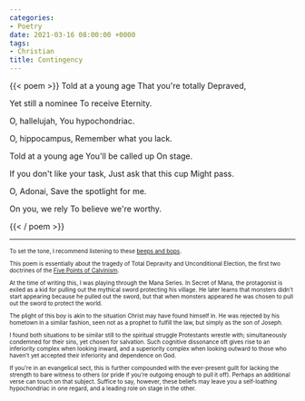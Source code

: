 ```yaml
---
categories:
- Poetry
date: 2021-03-16 08:00:00 +0000
tags:
- Christian
title: Contingency
---
```

{{< poem >}}
Told at a young age
That you're totally 
Depraved,

Yet still a nominee
To receive
Eternity.

O, hallelujah,
You hypochondriac.

O, hippocampus,
Remember what you lack.

Told at a young age
You'll be called up
On stage.

If you don't like your task,
Just ask that this cup
Might pass.

O, Adonai,
Save the spotlight for me.

On you, we rely
To believe we're worthy.

{{< / poem >}}

***

<div style="font-size: x-small; padding-bottom: 20px; text-align: left;">To set the tone, I recommend listening to these <a href="https://www.youtube.com/watch?v=5kJ-pIcmjKg" target="_blank">beeps and bops</a>.

This poem is essentially about the tragedy of Total Depravity and Unconditional Election, the first two doctrines of the <a href="https://en.wikipedia.org/wiki/Calvinism#Five_points_of_Calvinism" target="_blank">Five Points of Calvinism</a>.

At the time of writing this, I was playing through the Mana Series. In Secret of Mana, the protagonist is exiled as a kid for pulling out the mythical sword protecting his village. He later learns that monsters didn't start appearing because he pulled out the sword, but that when monsters appeared he was chosen to pull out the sword to protect the world. 

The plight of this boy is akin to the situation Christ may have found himself in. He was rejected by his hometown in a similar fashion, seen not as a prophet to fulfill the law, but simply as the son of Joseph.

I found both situations to be similar still to the spiritual struggle Protestants wrestle with; simultaneously condemned for their sins, yet chosen for salvation. Such cognitive dissonance oft gives rise to an inferiority complex when looking inward, and a superiority complex when looking outward to those who haven't yet accepted their inferiority and dependence on God.

If you're in an evangelical sect, this is further compounded with the ever-present guilt for lacking the strength to bare witness to others (or pride if you're outgoing enough to pull it off). Perhaps an additional verse can touch on that subject. Suffice to say, however, these beliefs may leave you a self-loathing hypochondriac in one regard, and a leading role on stage in the other.
</div>